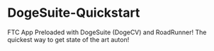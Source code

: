 # DogeSuite-Quickstart
FTC App Preloaded with DogeSuite (DogeCV) and RoadRunner! The quickest way to get state of the art auton!
